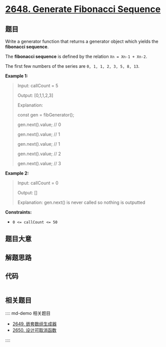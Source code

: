 # [2648. Generate Fibonacci Sequence](https://leetcode.com/problems/generate-fibonacci-sequence)

## 题目

Write a generator function that returns a generator object which yields the
**fibonacci sequence**.

The  **fibonacci sequence**  is defined by the relation `Xn = Xn-1 + Xn-2`.

The first few numbers of the series are `0, 1, 1, 2, 3, 5, 8, 13`.



**Example 1:**

> Input: callCount = 5
> 
> Output: [0,1,1,2,3]
> 
> Explanation:
> 
> const gen = fibGenerator();
> 
> gen.next().value; // 0
> 
> gen.next().value; // 1
> 
> gen.next().value; // 1
> 
> gen.next().value; // 2
> 
> gen.next().value; // 3

**Example 2:**

> Input: callCount = 0
> 
> Output: []
> 
> Explanation: gen.next() is never called so nothing is outputted

**Constraints:**

  * `0 <= callCount <= 50`


## 题目大意

## 解题思路

## 代码

```javascript

```

## 相关题目

:::: md-demo 相关题目
- [2649. 嵌套数组生成器](https://leetcode.com/problems/nested-array-generator)
- [2650. 设计可取消函数](https://leetcode.com/problems/design-cancellable-function)

::::
